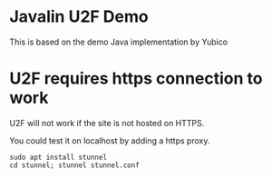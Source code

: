 # Javalin U2F Demo

This is based on the demo Java implementation by Yubico

# U2F requires https connection to work

U2F will not work if the site is not hosted on HTTPS.

You could test it on localhost by adding a https proxy.
```shell
sudo apt install stunnel
cd stunnel; stunnel stunnel.conf
```